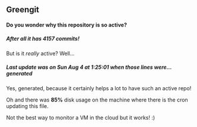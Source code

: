 ## Greengit

#### Do you wonder why this repository is so active?

##### After all it has 4157 commits!

But is it *really* active? Well...

##### Last update was on Sun Aug 4 at 1:25:01 when those lines were... generated

Yes, generated, because it certainly helps a lot to have such an active repo!

Oh and there was **85%** disk usage on the machine
where there is the cron updating this file.

Not the best way to monitor a VM in the cloud but it works! :)
